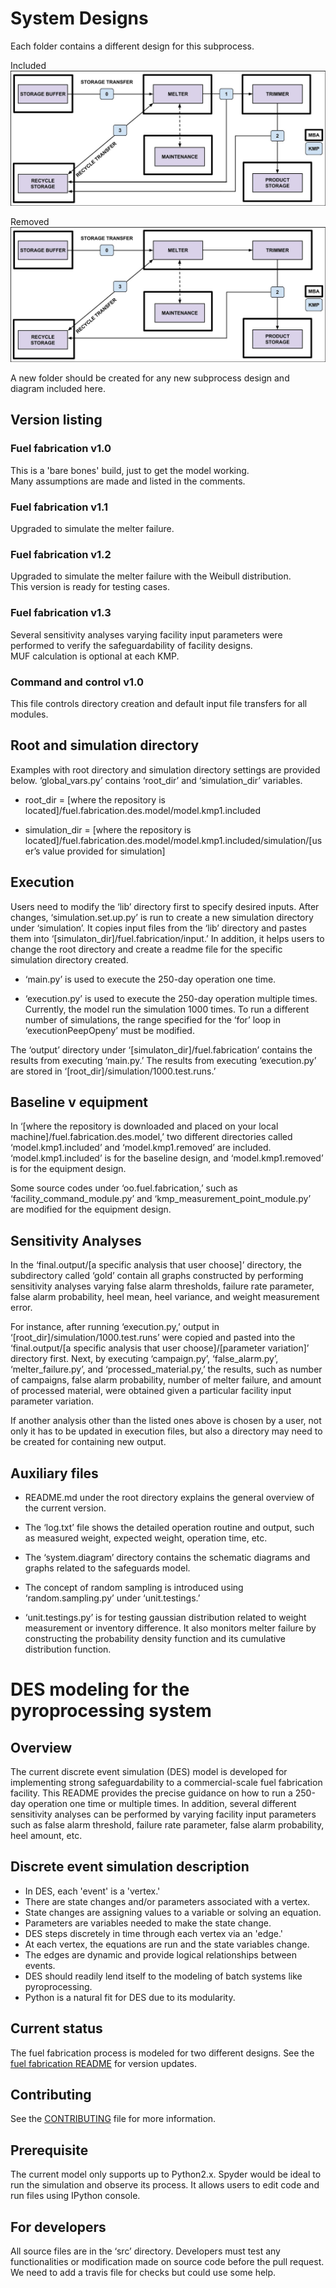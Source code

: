 # System Designs

Each folder contains a different design for this subprocess. 

Included  
![Baseline](model.kmp1.included/system.diagram/baseline.design.jpg)

Removed  
![Equipment](model.kmp1.included/system.diagram/equipment.design.jpg)

A new folder should be created for any new subprocess design and diagram included here. 

## Version listing

### Fuel fabrication v1.0

This is a 'bare bones' build, just to get the model working.  
Many assumptions are made and listed in the comments.  

### Fuel fabrication v1.1

Upgraded to simulate the melter failure.

### Fuel fabrication v1.2

Upgraded to simulate the melter failure with the Weibull distribution.  
This version is ready for testing cases.

### Fuel fabrication v1.3

Several sensitivity analyses varying facility input parameters were performed to verify the safeguardability of facility designs.  
MUF calculation is optional at each KMP.

### Command and control v1.0  

This file controls directory creation and default input file transfers for all modules.

## Root and simulation directory

Examples with root directory and simulation directory settings are provided below. ‘global_vars.py’ contains ‘root_dir’ and ‘simulation_dir’ variables.

- root_dir = [where the repository is located]/fuel.fabrication.des.model/model.kmp1.included

- simulation_dir = [where the repository is located]/fuel.fabrication.des.model/model.kmp1.included/simulation/[user’s value provided for simulation]

## Execution

Users need to modify the ‘lib’ directory first to specify desired inputs. After changes, ‘simulation.set.up.py’ is run to create a new simulation directory under ‘simulation’. It copies input files from the ‘lib’ directory and pastes them into ‘[simulaton_dir]/fuel.fabrication/input.’ In addition, it helps users to change the root directory and create a readme file for the specific simulation directory created.

- ‘main.py’ is used to execute the 250-day operation one time.

- ‘execution.py’ is used to execute the 250-day operation multiple times. Currently, the model run the simulation 1000 times. To run a different number of simulations, the range specified for the ‘for’ loop in ‘execution<Plug>PeepOpeny’ must be modified.

The ‘output’ directory under ‘[simulaton_dir]/fuel.fabrication’ contains the results from executing ‘main.py.’ The results from executing ‘execution.py’ are stored in ‘[root_dir]/simulation/1000.test.runs.’

## Baseline v equipment

In ‘[where the repository is downloaded and placed on your local machine]/fuel.fabrication.des.model,’ two different directories called ‘model.kmp1.included’ and ‘model.kmp1.removed’ are included. ‘model.kmp1.included’ is for the baseline design, and ‘model.kmp1.removed’ is for the equipment design. 

Some source codes under ‘oo.fuel.fabrication,’ such as ‘facility_command_module.py’ and ‘kmp_measurement_point_module.py’ are modified for the equipment design.

## Sensitivity Analyses

In the ‘final.output/[a specific analysis that user choose]’ directory, the subdirectory called ‘gold’ contain all graphs constructed by performing sensitivity analyses varying false alarm thresholds, failure rate parameter, false alarm probability, heel mean, heel variance, and weight measurement error.

For instance, after running ‘execution.py,’ output in ‘[root_dir]/simulation/1000.test.runs’ were copied and pasted into the ‘final.output/[a specific analysis that user choose]/[parameter variation]’ directory first. Next, by executing ‘campaign.py’, ‘false_alarm.py’, ‘melter_failure.py’, and ‘processed_material.py,’ the results, such as number of campaigns, false alarm probability, number of melter failure, and amount of processed material, were obtained given a particular facility input
parameter variation.

If another analysis other than the listed ones above is chosen by a user, not only it has to be updated in execution files, but also a directory may need to be created for containing new output.

## Auxiliary files

- README.md under the root directory explains the general overview of the current version. 

- The ‘log.txt’ file shows the detailed operation routine and output, such as measured weight, expected weight, operation time, etc. 

- The ‘system.diagram’ directory contains the schematic diagrams and graphs related to the safeguards model. 
- The concept of random sampling is introduced using ‘random.sampling.py’ under ‘unit.testings.’

- ‘unit.testings.py’ is for testing gaussian distribution related to weight measurement or inventory difference. It also monitors melter failure by constructing the probability density function and its cumulative distribution function. 

# DES modeling for the pyroprocessing system

## Overview

The current discrete event simulation (DES) model is developed for implementing strong safeguardability to a commercial-scale fuel fabrication facility. This README provides the precise guidance on how to run a 250-day operation one time or multiple times. In addition, several different sensitivity analyses can be performed by varying facility input parameters such as false alarm threshold, failure rate parameter, false alarm probability, heel amount, etc.

## Discrete event simulation description

- In DES, each 'event' is a 'vertex.'
- There are state changes and/or parameters associated with a vertex.
- State changes are assigning values to a variable or solving an equation.
- Parameters are variables needed to make the state change.
- DES steps discretely in time through each vertex via an 'edge.'
- At each vertex, the equations are run and the state variables change.
- The edges are dynamic and provide logical relationships between events.
- DES should readily lend itself to the modeling of batch systems like pyroprocessing.
- Python is a natural fit for DES due to its modularity.

## Current status

The fuel fabrication process is modeled for two different designs. See the [fuel fabrication README](fuel-fabrication/README.md) for version updates. 

## Contributing

See the [CONTRIBUTING](CONTRIBUTING.md) file for more information. 

## Prerequisite

The current model only supports up to Python2.x. Spyder would be ideal to run the simulation and observe its process. It allows users to edit code and run files using IPython console.

## For developers

All source files are in the ‘src’ directory. Developers must test any functionalities or modification made on source code before the pull request. We need to add a travis file for checks but could use some help.
